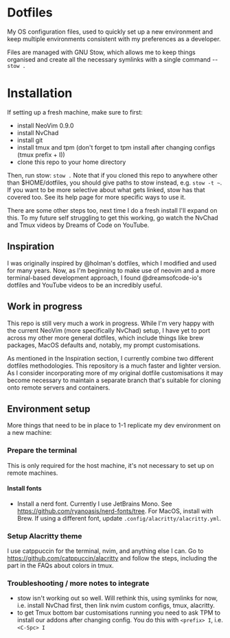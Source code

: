 # Dotfiles
My OS configuration files, used to quickly set up a new environment and keep multiple environments consistent with my preferences as a developer.

Files are managed with GNU Stow, which allows me to keep things organised and create all the necessary symlinks with a single command -- `stow .`

# Installation
If setting up a fresh machine, make sure to first:
- install NeoVim 0.9.0
- install NvChad
- install git
- install tmux and tpm (don't forget to tpm install after changing configs (tmux prefix + I))
- clone this repo to your home directory

Then, run stow:
`stow .`
Note that if you cloned this repo to anywhere other than $HOME/dotfiles, you should give paths to stow instead, e.g. `stow -t ~`. If you want to be more selective about what gets linked, stow has that covered too. See its help page for more specific ways to use it.

There are some other steps too, next time I do a fresh install I'll expand on this.
To my future self struggling to get this working, go watch the NvChad and Tmux videos by Dreams of Code on YouTube.

## Inspiration
I was originally inspired by @holman's dotfiles, which I modified and used for many years. Now, as I'm beginning to make use of neovim and a more terminal-based development approach, I found @dreamsofcode-io's dotfiles and YouTube videos to be an incredibly useful.

## Work in progress
This repo is still very much a work in progress. While I'm very happy with the current NeoVim (more specifically NvChad) setup, I have yet to port across my other more general dotfiles, which include things like brew packages, MacOS defaults and, notably, my prompt customisations.

As mentioned in the Inspiration section, I currently combine two different dotfiles methodologies. This repository is a much faster and lighter version. As I consider incorporating more of my original dotfile customisations it may become necessary to maintain a separate branch that's suitable for cloning onto remote servers and containers.

## Environment setup
More things that need to be in place to 1-1 replicate my dev environment on a new machine:

### Prepare the terminal
This is only required for the host machine, it's not necessary to set up on remote machines.

#### Install fonts
- Install a nerd font. Currently I use JetBrains Mono. See https://github.com/ryanoasis/nerd-fonts/tree. For MacOS, install with Brew. If using a different font, update `.config/alacritty/alacritty.yml`.

### Setup Alacritty theme
I use catppuccin for the terminal, nvim, and anything else I can.
Go to https://github.com/catppuccin/alacritty and follow the steps, including the part in the FAQs about colors in tmux.

### Troubleshooting / more notes to integrate
- stow isn't working out so well. Will rethink this, using symlinks for now, i.e. install NvChad first, then link nvim custom configs, tmux, alacritty.
- to get Tmux bottom bar customisations running you need to ask TPM to install our addons after changing config. You do this with `<prefix> I`, i.e. `<C-Spc> I`

